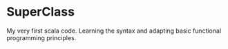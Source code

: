 # SuperClass
My very first scala code. Learning the syntax and adapting basic functional programming principles.
